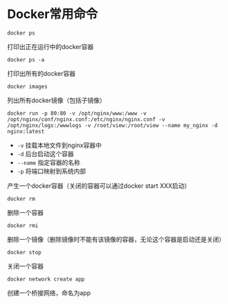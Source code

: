 # Docker常用命令

`docker ps`

打印出正在运行中的docker容器

`docker ps -a`

打印出所有的docker容器

`docker images`

列出所有docker镜像（包括子镜像）

`docker run -p 80:80 -v /opt/nginx/www:/www -v /opt/nginx/conf/nginx.conf:/etc/nginx/nginx.conf -v
/opt/nginx/logs:/wwwlogs -v /root/view:/root/view --name my_nginx -d nginx:latest`

* `-v` 挂载本地文件到nginx容器中
* `-d` 后台启动这个容器
* `--name` 指定容器的名称
* `-p` 将端口映射到系统内部

产生一个docker容器（关闭的容器可以通过docker start XXX启动）

`docker rm`

删除一个容器

`docker rmi`

删除一个镜像（删除镜像时不能有该镜像的容器，无论这个容器是启动还是关闭）

`docker stop`

关闭一个容器

`docker network create app`

创建一个桥接网络，命名为app

